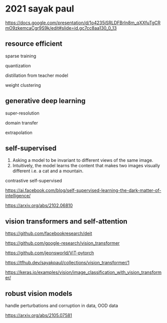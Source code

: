 
# 2021 sayak paul

https://docs.google.com/presentation/d/1o4235jSRLDFBrIn8m_qXXfuTgCRmO9zkemcaCgr9S9k/edit#slide=id.gc7cc8aa130_0_13

## resource efficient

sparse training

quantization

distillation from teacher model

weight clustering


## generative deep learning

super-resolution

domain transfer

extrapolation


## self-supervised 
1. Asking a model to be invariant to different views of the same image.
1. Intuitively, the model learns the content that makes two images visually different i.e. a cat and a mountain.

contrastive self-supervised

https://ai.facebook.com/blog/self-supervised-learning-the-dark-matter-of-intelligence/

https://arxiv.org/abs/2102.06810

## vision transformers and self-attention

https://github.com/facebookresearch/deit

https://github.com/google-research/vision_transformer

https://github.com/jeonsworld/ViT-pytorch

https://tfhub.dev/sayakpaul/collections/vision_transformer/1

https://keras.io/examples/vision/image_classification_with_vision_transformer/

## robust vision models

handle perturbations and corruption in data, OOD data

https://arxiv.org/abs/2105.07581







